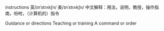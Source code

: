 instructions 
英/ɪnˈstrʌkʃn/ 美/ɪnˈstrʌkʃn/
中文解释：用法，说明，教授，操作指南，吩咐，（计算机的）指令

Guidance or directions
Teaching or training
A command or order